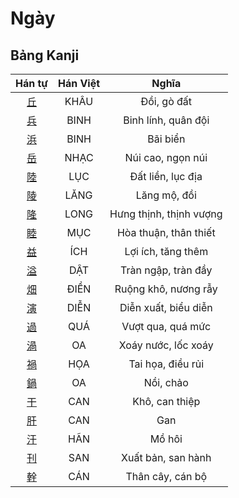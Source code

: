 
# Ngày

## Bảng Kanji

| Hán tự | Hán Việt | Nghĩa |
| :---: | :---: | :---: |
| [丘](https://www.tiengnhatdongian.com/kanji/giai-nghia-kanji-%E4%B8%98) | KHÂU | Đồi, gò đất |
| [兵](https://www.tiengnhatdongian.com/kanji/giai-nghia-kanji-%E5%85%B5) | BINH | Binh lính, quân đội |
| [浜](https://www.tiengnhatdongian.com/kanji/giai-nghia-kanji-%E6%B5%9C) | BINH | Bãi biển |
| [岳](https://www.tiengnhatdongian.com/kanji/giai-nghia-kanji-%E5%B2%B3) | NHẠC | Núi cao, ngọn núi |
| [陸](https://www.tiengnhatdongian.com/kanji/giai-nghia-kanji-%E9%99%B8) | LỤC | Đất liền, lục địa |
| [陵](https://www.tiengnhatdongian.com/kanji/giai-nghia-kanji-%E9%99%B5) | LĂNG | Lăng mộ, đồi |
| [隆](https://www.tiengnhatdongian.com/kanji/giai-nghia-kanji-%E9%9A%86) | LONG | Hưng thịnh, thịnh vượng |
| [睦](https://www.tiengnhatdongian.com/kanji/giai-nghia-kanji-%E7%9D%A6) | MỤC | Hòa thuận, thân thiết |
| [益](https://www.tiengnhatdongian.com/kanji/giai-nghia-kanji-%E7%9B%8A) | ÍCH | Lợi ích, tăng thêm |
| [溢](https://www.tiengnhatdongian.com/kanji/giai-nghia-kanji-%E6%BA%A2) | DẬT | Tràn ngập, tràn đầy |
| [畑](https://www.tiengnhatdongian.com/kanji/giai-nghia-kanji-%E7%95%91) | ĐIỀN | Ruộng khô, nương rẫy |
| [演](https://www.tiengnhatdongian.com/kanji/giai-nghia-kanji-%E6%BC%94) | DIỄN | Diễn xuất, biểu diễn |
| [過](https://www.tiengnhatdongian.com/kanji/giai-nghia-kanji-%E9%81%8E) | QUÁ | Vượt qua, quá mức |
| [渦](https://www.tiengnhatdongian.com/kanji/giai-nghia-kanji-%E6%B8%A6) | OA | Xoáy nước, lốc xoáy |
| [禍](https://www.tiengnhatdongian.com/kanji/giai-nghia-kanji-%E7%A6%8D) | HỌA | Tai họa, điều rủi |
| [鍋](https://www.tiengnhatdongian.com/kanji/giai-nghia-kanji-%E9%8D%8B) | OA | Nồi, chảo |
| [干](https://www.tiengnhatdongian.com/kanji/giai-nghia-kanji-%E5%B9%B2) | CAN | Khô, can thiệp |
| [肝](https://www.tiengnhatdongian.com/kanji/giai-nghia-kanji-%E8%82%9D) | CAN | Gan |
| [汗](https://www.tiengnhatdongian.com/kanji/giai-nghia-kanji-%E6%B1%97) | HÃN | Mồ hôi |
| [刊](https://www.tiengnhatdongian.com/kanji/giai-nghia-kanji-%E5%88%8A) | SAN | Xuất bản, san hành |
| [幹](https://www.tiengnhatdongian.com/kanji/giai-nghia-kanji-%E5%B9%B9) | CÁN | Thân cây, cán bộ |

